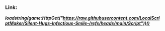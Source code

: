 ### Link:
***loadstring(game:HttpGet("https://raw.githubusercontent.com/LocalScriptMaker/Silent-Hugs-Infectious-Smile-/refs/heads/main/Script"))()***
